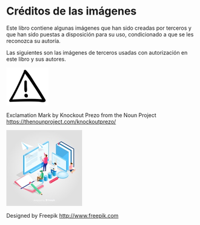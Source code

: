 # Créditos de las imágenes

Este libro contiene algunas imágenes que han sido creadas por terceros y que han sido puestas a disposición para su uso, condicionado a que se les reconozca su autoría.

Las siguientes son las imágenes de terceros usadas con autorización en este libro y sus autores.

![](./sources/exclamation_mark.png)

Exclamation Mark by Knockout Prezo from the Noun Project
<https://thenounproject.com/knockoutprezo/>




![](./sources/portada_small.jpg)

Designed by Freepik
<http://www.freepik.com>

